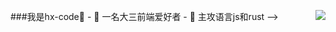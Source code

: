 <p>
  <img align="right" src="https://github-readme-stats.vercel.app/api?username=hx-code&show_icons=true&icon_color=CE1D2D&text_color=718096&bg_color=ffffff&hide_title=true" 
  <P>
  ###我是hx-code🐒
- 🔭 一名大三前端爱好者
- 🌱 主攻语言js和rust
-->
